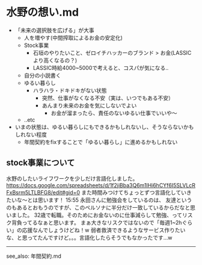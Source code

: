 # 水野の想い.md
- 「未来の選択肢を広げる」が大事
  - 人を増やす(中間搾取によるお金の安定化)
  - Stock事業
    - 石垣のやりたいこと、ゼロイチハッカーのブランド > お金(LASSICより高くなるの？)
    - LASSIC時給4000~5000で考えると、コスパが気になる..
  - 自分の小説書く
  - ゆるい暮らし
    - ハラハラ・ドキドキがない状態
      - 突然、仕事がなくなる不安（実は、いつでもある不安）
      - あんまり未来のお金を気にしないでよい
        - お金が溜まったら、責任のないゆるい仕事でいいや〜
  - ..etc
- いまの状態は、ゆるい暮らしにもできるかもしれないし、そうならないかもしれない程度
  - 年間契約をfixすることで「ゆるい暮らし」に進めるかもしれない


## stock事業について
水野のしたいライフワークを少しだけ言語化しました。
https://docs.google.com/spreadsheets/d/1f2jiBba3Q6m1lHi6hCYf6I5SLVLcRFxBsrm5LTLBFG8/edit#gid=0
また時間みつけてちょっとずつ言語化していきたいな〜とは思います！
15:55
永田さんに勉強会をしているのは、
友達というのもあるとおもうのですが、このペルソナに半分だけ一致しているからだなと思いました。
32歳で転職。そのためにお金ないのに仕事減らして勉強、ってリスク背負ってるなぁと思います。
まぁ大きなリスクではないので「毎週1~2hぐらい」の応援なんでしょうけどね！w
弱者救済できるようなサービス作りたいな、と思ってたんですけど。。。言語化したらそうでもなかったです…w



---
see_also: 年間契約.md
